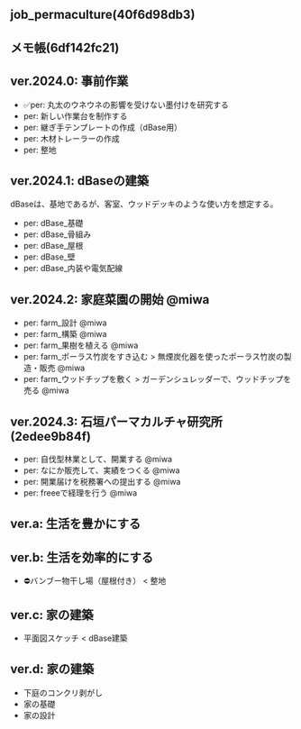 job_permaculture(40f6d98db3)
---

メモ帳(6df142fc21)
---

## ver.2024.0: 事前作業
- ✅per: 丸太のウネウネの影響を受けない墨付けを研究する
- per: 新しい作業台を制作する
- per: 継ぎ手テンプレートの作成（dBase用）
- per: 木材トレーラーの作成
- per: 整地

## ver.2024.1: dBaseの建築
dBaseは、基地であるが、客室、ウッドデッキのような使い方を想定する。
- per: dBase_基礎
- per: dBase_骨組み
- per: dBase_屋根
- per: dBase_壁
- per: dBase_内装や電気配線

## ver.2024.2: 家庭菜園の開始 @miwa
- per: farm_設計 @miwa
- per: farm_構築 @miwa
- per: farm_果樹を植える @miwa
- per: farm_ポーラス竹炭をすき込む > 無煙炭化器を使ったポーラス竹炭の製造・販売 @miwa
- per: farm_ウッドチップを敷く > ガーデンシュレッダーで、ウッドチップを売る @miwa

## ver.2024.3: 石垣パーマカルチャ研究所(2edee9b84f)
- per: 自伐型林業として、開業する @miwa
- per: なにか販売して、実績をつくる @miwa
- per: 開業届けを税務署への提出する @miwa
- per: freeeで経理を行う @miwa


## ver.a: 生活を豊かにする

## ver.b: 生活を効率的にする
- ⛔️バンブー物干し場（屋根付き） < 整地

## ver.c: 家の建築
- 平面図スケッチ < dBase建築

## ver.d: 家の建築
- 下庭のコンクリ剥がし
- 家の基礎
- 家の設計






